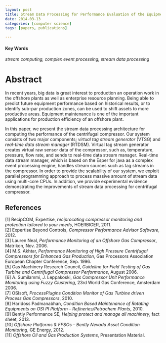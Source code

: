 ```yaml
---
layout: post
title: Stream Data Processing for Performance Evaluation of the Equipment in an Offshore Plant
date: 2014-03-13 
categories: [computer science]
tags: [papers, publications]

---
```


#### Key Words
*stream computing, complex event processing, stream data processing*


# Abstract

In recent years, big data is great interest to production an operation work in the offshore plants as well as enterprise resource planning. Being able to predict future equipment performance based on historical results, or to identify sub-par production zones, can be used to shift assets to more productive areas. Equipment maintenance is one of the important applications for production efficiency of an offshore plant.
 
In this paper, we present the stream data processing architecture for computing the performance of the centrifugal compressor. Our system consists of two major components; *virtual tag stream generator* (VTSG) and *real-time data stream manager* (RTDSM). Virtual tag stream generator creates virtual raw sensor data of the compressor, such as, temperature, pressure, flow rate, and sends to real-time data stream manager. Real-time data stream manager, which is based on the Esper for java as a complex event processing engine, handles stream sources such as tag streams in the compressor. In order to provide the scalability of our system, we exploit parallel programming approach to process massive amount of stream data using multi-core CPUs. In addition, we provide experimental evidence demonstrating the improvements of stream data processing for centrifugal compressor.

        

References
---
[1] RecipCOM, Expertise, *reciprocating compressor monitoring and protection tailored to your needs*, HOERBIGER, 2011.  
[2] Expertise Beyond Controls, *Compressor Performance Advisor Software*, 2012.  
[3] Lauren Neal, *Performance Monitoring of an Offshore Gas Compressor*, Matrikon, Nov. 2006.  
[4] M.S. Akhtar, *Performance Monitoring of High Pressure Centrifugal Compressors for Enhanced Gas Production*, Gas Processors Association European Chapter Conference, Sep. 1996.  
[5] Gas Machinery Research Council, *Guideline for Field Testing of Gas Turbine and Centrifugal Compressor Performance*, August 2006.  
[6] A. Sumilammi, J. Leppakoski, *Gas Compressor Unit Performance Monitoring using Fuzzy Clustering*, 23rd World Gas Conference, Amsterdam 2006.  
[7] OSIsoft, *ProcessPlugins Condition Monitor of Gas Turbine driven Process Gas Compressors*, 2010.  
[8] Haridoss Padmanabhan, *Condition Based Maintenance of Rotating Equipments on OSI PI Platform – Refineries/Petrochem Plants*, 2010.  
[9] Bently Performance SE, *Helping protect and manage all machinery*, fact sheet, 2013.  
[10] *Offshore Platforms & FPSOs – Bently Nevada Asset Condition Monitoring*, GE Energy, 2012.  
[11] *Offshore Oil and Gas Production Systems*, Presentation Material.